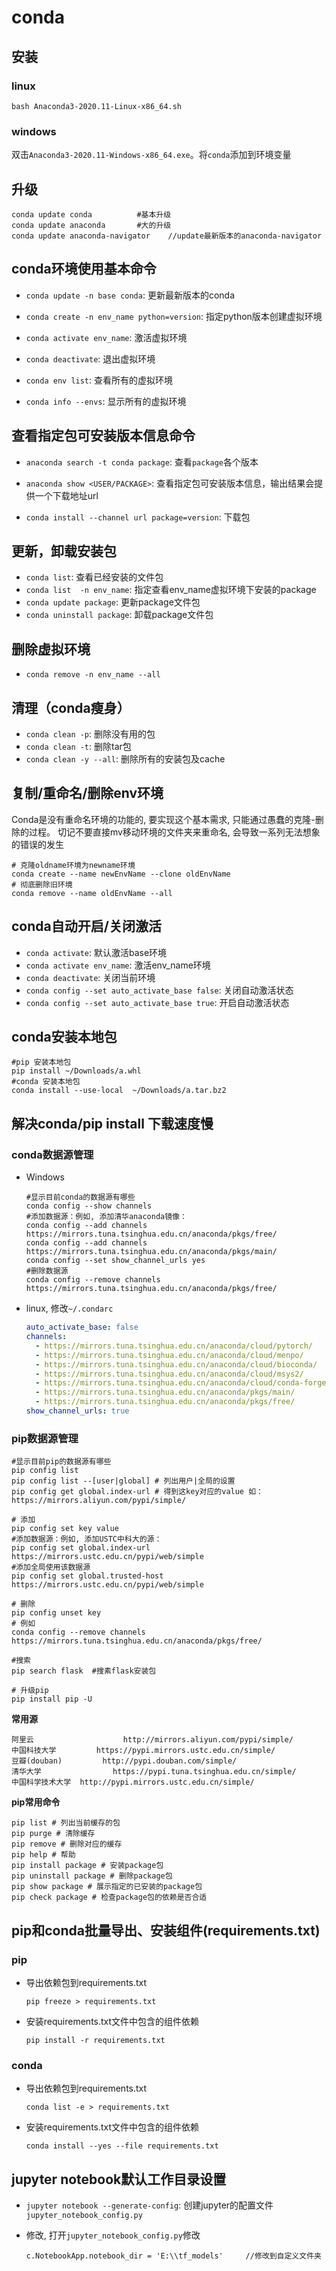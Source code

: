 # conda
## 安装
### linux
```shell
bash Anaconda3-2020.11-Linux-x86_64.sh
```

### windows

双击`Anaconda3-2020.11-Windows-x86_64.exe`。将`conda`添加到环境变量

## 升级
```shell
conda update conda          #基本升级
conda update anaconda       #大的升级
conda update anaconda-navigator    //update最新版本的anaconda-navigator 
```

## conda环境使用基本命令
* `conda update -n base conda`: 更新最新版本的conda

* `conda create -n env_name python=version`: 指定python版本创建虚拟环境

* `conda activate env_name`: 激活虚拟环境

* `conda deactivate`: 退出虚拟环境

* `conda env list`: 查看所有的虚拟环境

* `conda info --envs`: 显示所有的虚拟环境

## 查看指定包可安装版本信息命令

* `anaconda search -t conda package`: 查看`package`各个版本

* `anaconda show <USER/PACKAGE>`: 查看指定包可安装版本信息，输出结果会提供一个下载地址url

* `conda install --channel url package=version`: 下载包

## 更新，卸载安装包
* `conda list`: 查看已经安装的文件包
* `conda list  -n env_name`: 指定查看env_name虚拟环境下安装的package
* `conda update package`: 更新package文件包
* `conda uninstall package`: 卸载package文件包

## 删除虚拟环境

* `conda remove -n env_name --all`

## 清理（conda瘦身）
* `conda clean -p`: 删除没有用的包
* `conda clean -t`: 删除tar包
* `conda clean -y --all`: 删除所有的安装包及cache

## 复制/重命名/删除env环境
Conda是没有重命名环境的功能的, 要实现这个基本需求, 只能通过愚蠢的克隆-删除的过程。
切记不要直接mv移动环境的文件夹来重命名, 会导致一系列无法想象的错误的发生
```shell
# 克隆oldname环境为newname环境
conda create --name newEnvName --clone oldEnvName 
# 彻底删除旧环境
conda remove --name oldEnvName --all
```

## conda自动开启/关闭激活

* `conda activate`: 默认激活base环境
* `conda activate env_name`: 激活env_name环境
* `conda deactivate`: 关闭当前环境
* `conda config --set auto_activate_base false`: 关闭自动激活状态
* `conda config --set auto_activate_base true`: 开启自动激活状态

## conda安装本地包
```shell
#pip 安装本地包
pip install ~/Downloads/a.whl
#conda 安装本地包
conda install --use-local  ~/Downloads/a.tar.bz2
```

## 解决conda/pip install 下载速度慢

### conda数据源管理

* Windows
	```shell
	#显示目前conda的数据源有哪些
	conda config --show channels
	#添加数据源：例如, 添加清华anaconda镜像：
	conda config --add channels https://mirrors.tuna.tsinghua.edu.cn/anaconda/pkgs/free/
	conda config --add channels https://mirrors.tuna.tsinghua.edu.cn/anaconda/pkgs/main/
	conda config --set show_channel_urls yes
	#删除数据源
	conda config --remove channels https://mirrors.tuna.tsinghua.edu.cn/anaconda/pkgs/free/
	```
* linux, 修改`~/.condarc`
	```yaml
	auto_activate_base: false
	channels:
	  - https://mirrors.tuna.tsinghua.edu.cn/anaconda/cloud/pytorch/
	  - https://mirrors.tuna.tsinghua.edu.cn/anaconda/cloud/menpo/
	  - https://mirrors.tuna.tsinghua.edu.cn/anaconda/cloud/bioconda/
	  - https://mirrors.tuna.tsinghua.edu.cn/anaconda/cloud/msys2/
	  - https://mirrors.tuna.tsinghua.edu.cn/anaconda/cloud/conda-forge/
	  - https://mirrors.tuna.tsinghua.edu.cn/anaconda/pkgs/main/
	  - https://mirrors.tuna.tsinghua.edu.cn/anaconda/pkgs/free/
	show_channel_urls: true
	```

### pip数据源管理
```shell
#显示目前pip的数据源有哪些
pip config list
pip config list --[user|global] # 列出用户|全局的设置
pip config get global.index-url # 得到这key对应的value 如：https://mirrors.aliyun.com/pypi/simple/

# 添加
pip config set key value
#添加数据源：例如, 添加USTC中科大的源：
pip config set global.index-url https://mirrors.ustc.edu.cn/pypi/web/simple
#添加全局使用该数据源
pip config set global.trusted-host https://mirrors.ustc.edu.cn/pypi/web/simple

# 删除
pip config unset key
# 例如
conda config --remove channels https://mirrors.tuna.tsinghua.edu.cn/anaconda/pkgs/free/

#搜索
pip search flask  #搜素flask安装包

# 升级pip
pip install pip -U
```

**常用源**
```shell
阿里云                    http://mirrors.aliyun.com/pypi/simple/
中国科技大学         https://pypi.mirrors.ustc.edu.cn/simple/ 
豆瓣(douban)         http://pypi.douban.com/simple/ 
清华大学                https://pypi.tuna.tsinghua.edu.cn/simple/
中国科学技术大学  http://pypi.mirrors.ustc.edu.cn/simple/
```

**pip常用命令**

```shell
pip list # 列出当前缓存的包
pip purge # 清除缓存
pip remove # 删除对应的缓存
pip help # 帮助
pip install package # 安装package包
pip uninstall package # 删除package包
pip show package # 展示指定的已安装的package包
pip check package # 检查package包的依赖是否合适
```

## pip和conda批量导出、安装组件(requirements.txt)

### pip
* 导出依赖包到requirements.txt
	```shell
	pip freeze > requirements.txt
	```
* 安装requirements.txt文件中包含的组件依赖
	```shell
	pip install -r requirements.txt
	```

### conda

* 导出依赖包到requirements.txt
	```shell
	conda list -e > requirements.txt
	```
* 安装requirements.txt文件中包含的组件依赖
	```shell
	conda install --yes --file requirements.txt
	```

## jupyter notebook默认工作目录设置
* `jupyter notebook --generate-config`: 创建jupyter的配置文件`jupyter_notebook_config.py`

* 修改, 打开`jupyter_notebook_config.py`修改
	```shell
	c.NotebookApp.notebook_dir = 'E:\\tf_models'     //修改到自定义文件夹
	```


